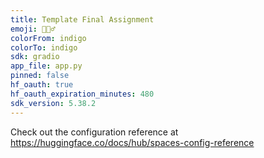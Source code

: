 ```yaml
---
title: Template Final Assignment
emoji: 🕵🏻‍♂️
colorFrom: indigo
colorTo: indigo
sdk: gradio
app_file: app.py
pinned: false
hf_oauth: true
hf_oauth_expiration_minutes: 480
sdk_version: 5.38.2
---
```


Check out the configuration reference at https://huggingface.co/docs/hub/spaces-config-reference